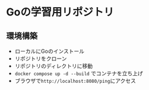 # Goの学習用リポジトリ

## 環境構築
- ローカルにGoのインストール
- リポジトリをクローン
- リポジトリのディレクトリに移動
- `docker compose up -d --build` でコンテナを立ち上げ
- ブラウザで`http://localhost:8080/ping`にアクセス

